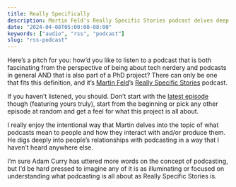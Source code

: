 ```yaml
---
title: Really Specifically
description: Martin Feld's Really Specific Stories podcast delves deep into the topic of what podcasts mean to people and how they interact with and/or produce them.
date: "2024-04-08T05:00:00-08:00"
keywords: ["audio", "rss", "podcast"]
slug: "rss-podcast"
---
```


Here’s a pitch for you: how’d you like to listen to a podcast that is both fascinating from the perspective of being about tech nerdery and podcasts in general AND that is also part of a PhD project? There can only be one that fits this definition, and it’s [Martin Feld](https://social.lol/@martinfeld)’s [Really Specific Stories](https://www.rsspod.net) podcast.

If you haven’t listened, you should. Don’t start with the [latest episode](https://www.rsspod.net/scott-willsey) though (featuring yours truly), start from the beginning or pick any other episode at random and get a feel for what this project is all about.

I really enjoy the intentional way that Martin delves into the topic of what podcasts mean to people and how they interact with and/or produce them. He digs deeply into people’s relationships with podcasting in a way that I haven’t heard anywhere else.

I’m sure Adam Curry has uttered more words on the concept of podcasting, but I’d be hard pressed to imagine any of it is as illuminating or focused on understanding what podcasting is all about as Really Specific Stories is.
